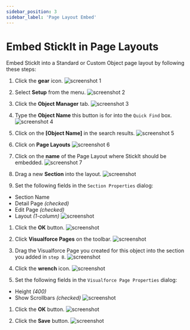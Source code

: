 ```yaml
---
sidebar_position: 3
sidebar_label: 'Page Layout Embed'
---
```


# Embed StickIt in Page Layouts

Embed StickIt into a Standard or Custom Object page layout by following these steps:

1. Click the **gear** icon.
![screenshot 1](/img/home.png)

1. Select **Setup** from the menu.
![screenshot 2](/img/gear_menu.png)

1. Click the **Object Manager** tab.
![screenshot 3](/img/setup_home.png)

1. Type the **Object Name** this button is for into the `Quick Find` box.
![screenshot 4](/img/object_manager.png)

1. Click on the **[Object Name]** in the search results.
![screenshot 5](/img/object_manager_search.png)

1. Click on **Page Layouts**
![screenshot 6](/img/opportunity_object_home.png)

1. Click on the **name** of the Page Layout where StickIt should be embedded.
![screenshot 7](/img/page_layouts_home.png)

1. Drag a new **Section** into the layout.
![screenshot](/img/embed_1.png)

1. Set the following fields in the `Section Properties` dialog:
 - Section Name
 - Detail Page _(checked)_
 - Edit Page _(checked)_
 - Layout _(1-column)_
 ![screenshot](/img/embed_3.png)

1. Click the **OK** button.
![screenshot](/img/embed_3.png)

1. Click **Visualforce Pages** on the toolbar.
![screenshot](/img/embed_4.png)

1. Drag the Visualforce Page you created for this object into the section you added in `step 8`.
![screenshot](/img/embed_4.png)

1. Click the **wrench** icon.
![screenshot](/img/embed_5.png)

1. Set the following fields in the `Visualforce Page Properties` dialog:
 - Height _(400)_
 - Show Scrollbars _(checked)_
 ![screenshot](/img/embed_6.png)

1. Click the **OK** button.
![screenshot](/img/embed_7.png)

1. Click the **Save** button.
![screenshot](/img/embed_8.png)